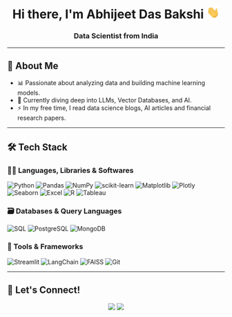 <!-- Header -->
<h1 align="center"> Hi there, I'm Abhijeet Das Bakshi <img src="https://raw.githubusercontent.com/ABSphreak/ABSphreak/master/gifs/Hi.gif" width="30px">
</h1>
<h3 align="center">Data Scientist from India </h3>

---

## 🌟 About Me

- 📊 Passionate about analyzing data and building machine learning models.
- 🤖 Currently diving deep into LLMs, Vector Databases, and AI.
- ⚡ In my free time, I read data science blogs, AI articles and financial research papers.

---

## 🛠️ Tech Stack

### 👨‍💻 Languages, Libraries & Softwares
![Python](https://img.shields.io/badge/-Python-3776AB?style=for-the-badge&logo=python&logoColor=white)
![Pandas](https://img.shields.io/badge/-Pandas-150458?style=for-the-badge&logo=pandas)
![NumPy](https://img.shields.io/badge/-NumPy-013243?style=for-the-badge&logo=numpy)
![scikit-learn](https://img.shields.io/badge/-Scikit--Learn-F7931E?style=for-the-badge&logo=scikit-learn)
![Matplotlib](https://img.shields.io/badge/-Matplotlib-11557C?style=for-the-badge&logo=plotly)
![Plotly](https://img.shields.io/badge/-Plotly-3F4F8F?style=for-the-badge&logo=plotly)
![Seaborn](https://img.shields.io/badge/SEABORN-4C72B0?style=for-the-badge&logo=seaborn&logoColor=white)
![Excel](https://img.shields.io/badge/EXCEL-217346?style=for-the-badge&logo=microsoft-excel&logoColor=white)
![R](https://img.shields.io/badge/R-276DC3?style=for-the-badge&logo=r&logoColor=white)
![Tableau](https://img.shields.io/badge/TABLEAU-E97627?style=for-the-badge&logo=tableau&logoColor=white)

### 🗃️ Databases & Query Languages
![SQL](https://img.shields.io/badge/-SQL-4479A1?style=for-the-badge&logo=mysql&logoColor=white)
![PostgreSQL](https://img.shields.io/badge/-PostgreSQL-336791?style=for-the-badge&logo=postgresql)
![MongoDB](https://img.shields.io/badge/-MongoDB-4EA94B?style=for-the-badge&logo=mongodb)

### 🧰 Tools & Frameworks
![Streamlit](https://img.shields.io/badge/-Streamlit-FF4B4B?style=for-the-badge&logo=streamlit)
![LangChain](https://img.shields.io/badge/-LangChain-000000?style=for-the-badge&logo=chainlink)
![FAISS](https://img.shields.io/badge/-FAISS-0099CC?style=for-the-badge&logo=vector)
![Git](https://img.shields.io/badge/-Git-F05032?style=for-the-badge&logo=git)

---


## 🔗 Let's Connect!

<p align="center">
  <a href="mailto:abhijeet.bakshi321@gmail.com"><img src="https://img.shields.io/badge/Gmail-D14836?style=for-the-badge&logo=gmail&logoColor=white"/></a>
  <a href="[https://www.linkedin.com/in/abhijeet-das-bakshi-98903a201/]" target="_blank"><img src="https://img.shields.io/badge/LinkedIn-0077B5?style=for-the-badge&logo=linkedin&logoColor=white"/></a>
</p>
